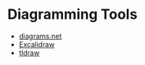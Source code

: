 # Diagramming Tools

- [diagrams.net](https://www.diagrams.net/)
- [Excalidraw](https://excalidraw.com/)
- [tldraw](https://www.tldraw.com/)
